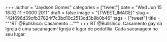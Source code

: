 
+++
author = "Jaydson Gomes"
categories = ["tweet"]
date = "Wed Jun 15 18:32:11 +0000 2011"
draft = false
image = "{TWEET_IMAGE}"
slug = "42f696d39cfb37824f7c3bd10c2513cd3b9b0b46"
tags = ["tweet"]
title = """RT @Bullshico: Casamento ..."""
+++
RT @Bullshico: Casamento gay na Igreja é uma sacanagem! Igreja é lugar de pedofilia. Cada sacanagem no seu lugar.
